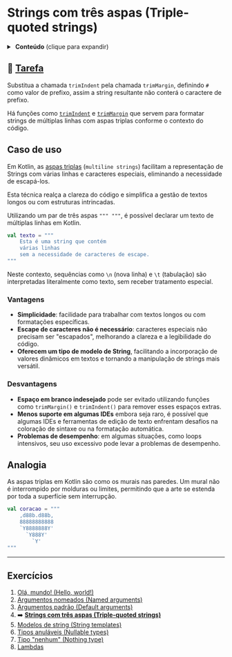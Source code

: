 # Strings com três aspas (Triple-quoted strings)

<details>
<summary>&nbsp;<b>Conteúdo</b> (clique para expandir)</summary>

<p></p>

<!-- TOC -->
* [Strings com três aspas (Triple-quoted strings)](#strings-com-três-aspas-triple-quoted-strings)
  * [🔗 Tarefa](#-tarefa)
  * [Caso de uso](#caso-de-uso)
    * [Vantagens](#vantagens)
    * [Desvantagens](#desvantagens)
  * [Analogia](#analogia)
  * [Exercícios](#exercícios)
<!-- TOC -->

</details>

## 🔗 [Tarefa](https://play.kotlinlang.org/koans/Introduction/Triple-quoted%20strings/Task.kt)

Substitua a chamada `trimIndent` pela chamada `trimMargin`, definindo `#` como valor de prefixo, assim a string resultante não
conterá o caractere de prefixo.

Há funções como [`trimIndent`](https://kotlinlang.org/api/latest/jvm/stdlib/kotlin.text/trim-indent.html)
e [`trimMargin`](https://kotlinlang.org/api/latest/jvm/stdlib/kotlin.text/trim-margin.html) que servem para formatar strings de múltiplas
linhas com aspas triplas conforme o contexto do código.

## Caso de uso

Em Kotlin, as [aspas triplas](https://kotlinlang.org/docs/strings.html#multiline-strings) (`multiline strings`)  facilitam a representação
de Strings com várias linhas e caracteres especiais, eliminando a necessidade de escapá-los.

Esta técnica realça a clareza do código e simplifica a gestão de textos longos ou com estruturas intrincadas.

Utilizando um par de três aspas `""" """`, é possível declarar um texto de múltiplas linhas em Kotlin.

```kotlin
val texto = """
    Esta é uma string que contém
    várias linhas
    sem a necessidade de caracteres de escape.
"""
```

Neste contexto, sequências como `\n` (nova linha) e `\t` (tabulação) são interpretadas literalmente como texto, sem receber tratamento
especial.

### Vantagens

- **Simplicidade**: facilidade para trabalhar com textos longos ou com formatações específicas.
- **Escape de caracteres não é necessário**: caracteres especiais não precisam ser "escapados", melhorando a clareza e a legibilidade do
  código.
- **Oferecem um tipo de modelo de String**, facilitando a incorporação de valores dinâmicos em textos e tornando a manipulação de strings
  mais versátil.

### Desvantagens

- **Espaço em branco indesejado** pode ser evitado utilizando funções como `trimMargin()` e `trimIndent()` para remover esses espaços
  extras.
- **Menos suporte em algumas IDEs** embora seja raro, é possível que algumas IDEs e ferramentas de edição de texto enfrentam desafios
  na coloração de sintaxe ou na formatação automática.
- **Problemas de desempenho**: em algumas situações, como loops intensivos, seu uso excessivo pode levar a problemas de desempenho.

## Analogia

As aspas triplas em Kotlin são como os murais nas paredes. Um mural não é interrompido por molduras ou limites, permitindo que
a arte se estenda por toda a superfície sem interrupção.

```kotlin
val coracao = """
    ,d88b.d88b,
    88888888888
    `Y8888888Y'
      `Y888Y'  
        `Y'    
"""
```

---

## Exercícios

1. [Olá, mundo! (Hello, world!)](https://github.com/rsicarelli/kotlin-koans-edu-br/blob/main/koans/src/commonMain/kotlin/com/rsicarelli/koansbr/introduction/helloWorld/README.md)
2. [Argumentos nomeados (Named arguments)](https://github.com/rsicarelli/kotlin-koans-edu-br/blob/main/koans/src/commonMain/kotlin/com/rsicarelli/koansbr/introduction/namedArguments/README.md)
3. [Argumentos padrão (Default arguments)](https://github.com/rsicarelli/kotlin-koans-edu-br/blob/main/koans/src/commonMain/kotlin/com/rsicarelli/koansbr/introduction/defaultArguments/README.md)
4. ➡️ **[Strings com três aspas (Triple-quoted strings)](
   https://github.com/rsicarelli/kotlin-koans-edu-br/blob/main/koans/src/commonMain/kotlin/com/rsicarelli/koansbr/introduction/tripleQuotedStrings/README.md
   )**
5. [Modelos de string (String templates)](https://github.com/rsicarelli/kotlin-koans-edu-br/blob/main/koans/src/commonMain/kotlin/com/rsicarelli/koansbr/introduction/stringTemplates/README.md)
6. [Tipos anuláveis (Nullable types)](https://github.com/rsicarelli/kotlin-koans-edu-br/blob/main/koans/src/commonMain/kotlin/com/rsicarelli/koansbr/introduction/nullableTypes/README.md)
7. [Tipo "nenhum" (Nothing type)](https://github.com/rsicarelli/kotlin-koans-edu-br/blob/main/koans/src/commonMain/kotlin/com/rsicarelli/koansbr/introduction/nothingType/README.md)
8. [Lambdas](https://github.com/rsicarelli/kotlin-koans-edu-br/blob/main/koans/src/commonMain/kotlin/com/rsicarelli/koansbr/introduction/lambdas/README.md)
